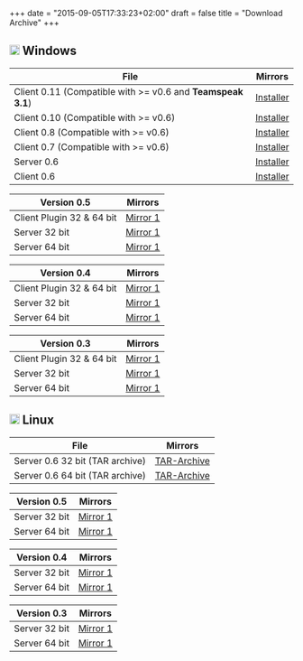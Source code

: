 +++
date = "2015-09-05T17:33:23+02:00"
draft = false
title = "Download Archive"
+++

## <img src="/images/windows-logo-88x88.png" height="18"> Windows

File | Mirrors
-----|--------
Client 0.11 (Compatible with >= v0.6 and __Teamspeak 3.1__) | [Installer](http://downloads.insanefactory.com/?file=ts3video/0.11/Conference_Client-0.11_Setup.exe)
Client 0.10 (Compatible with >= v0.6) | [Installer](http://downloads.insanefactory.com/?file=ts3video/0.10/Conference_Client-0.10_Setup.exe)
Client 0.8 (Compatible with >= v0.6) | [Installer](http://downloads.insanefactory.com/?file=ts3video/0.8/Conference_Client-0.8_Setup.exe)
Client 0.7 (Compatible with >= v0.6) | [Installer](http://downloads.insanefactory.com/?file=ts3video/0.7/Conference_Client-0.7_Setup.exe)
Server 0.6 | [Installer](http://downloads.insanefactory.com/?file=ts3video/0.6/Conference_Server-0.6_Setup.exe)
Client 0.6 | [Installer](http://downloads.insanefactory.com/?file=ts3video/0.6/Conference_Client-0.6_Setup.exe)

Version 0.5 | Mirrors
------------|--------
Client Plugin 32 & 64 bit | [Mirror 1][client_win_0.5]
Server 32 bit | [Mirror 1][server_win_x86_32_0.5]
Server 64 bit | [Mirror 1][server_win_x86_64_0.5]

Version 0.4 | Mirrors
------------|--------
Client Plugin 32 & 64 bit | [Mirror 1][client_win_0.4]
Server 32 bit | [Mirror 1][server_win_x86_32_0.4]
Server 64 bit | [Mirror 1][server_win_x86_64_0.4]


Version 0.3 | Mirrors
------------|--------
Client Plugin 32 & 64 bit | [Mirror 1][client_win_0.3]
Server 32 bit | [Mirror 1][server_win_x86_32_0.3]
Server 64 bit | [Mirror 1][server_win_x86_64_0.3]

## <img src="/images/linux-logo-32x37.png" height="18"> Linux

File | Mirrors
-----|--------
Server 0.6 32 bit (TAR archive) | [TAR-Archive](http://downloads.insanefactory.com/?file=ts3video/0.6/server_linux-debian_x86-32-0.6.tar)
Server 0.6 64 bit (TAR archive) | [TAR-Archive](http://downloads.insanefactory.com/?file=ts3video/0.6/server_linux-debian_x86-64-0.6.tar)

Version 0.5 | Mirrors
------------|--------
Server 32 bit | [Mirror 1][server_linux_x86_32_0.5]
Server 64 bit | [Mirror 1][server_linux_x86_64_0.5]

Version 0.4 | Mirrors
------------|--------
Server 32 bit | [Mirror 1][server_linux_x86_32_0.4]
Server 64 bit | [Mirror 1][server_linux_x86_64_0.4]

Version 0.3 | Mirrors
------------|--------
Server 32 bit | [Mirror 1][server_linux_x86_32_0.3]
Server 64 bit | [Mirror 1][server_linux_x86_64_0.3]


[client_win_0.3]: http://downloads.insanefactory.com/?file=ts3video/ts3video_plugin_win-0.3.ts3_plugin
[server_win_x86_32_0.3]: http://downloads.insanefactory.com/?file=ts3video/ts3video_server_win_x86-0.3.zip
[server_win_x86_64_0.3]: http://downloads.insanefactory.com/?file=ts3video/ts3video_server_win_x64-0.3.zip
[server_linux_x86_32_0.3]: http://downloads.insanefactory.com/?file=ts3video/ts3video_server_linux_debian_x86-0.3.tar
[server_linux_x86_64_0.3]: http://downloads.insanefactory.com/?file=ts3video/ts3video_server_linux_debian_x64-0.3.tar

[client_win_0.4]: http://downloads.insanefactory.com/?file=ts3video/ts3video_plugin_win-0.4.ts3_plugin
[server_win_x86_32_0.4]: http://downloads.insanefactory.com/?file=ts3video/ts3video_server_win_x86-0.4.zip
[server_win_x86_64_0.4]: http://downloads.insanefactory.com/?file=ts3video/ts3video_server_win_x64-0.4.zip
[server_linux_x86_32_0.4]: http://downloads.insanefactory.com/?file=ts3video/ts3video_server_linux_debian_x86-0.4.tar
[server_linux_x86_64_0.4]: http://downloads.insanefactory.com/?file=ts3video/ts3video_server_linux_debian_x64-0.4.tar

[client_win_0.5]: http://downloads.insanefactory.com/?file=ts3video/ts3video_plugin_win-0.5.ts3_plugin
[server_win_x86_32_0.5]: http://downloads.insanefactory.com/?file=ts3video/ts3video_server_win_x86-0.5.zip
[server_win_x86_64_0.5]: http://downloads.insanefactory.com/?file=ts3video/ts3video_server_win_x64-0.5.zip
[server_linux_x86_32_0.5]: http://downloads.insanefactory.com/?file=ts3video/ts3video_server_linux_debian_x86-0.5.tar
[server_linux_x86_64_0.5]: http://downloads.insanefactory.com/?file=ts3video/ts3video_server_linux_debian_x64-0.5.tar
